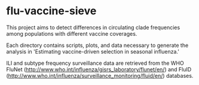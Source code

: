 # flu-vaccine-sieve

This project aims to detect differences in circulating clade frequencies among populations with different vaccine coverages.

Each directory contains scripts, plots, and data necessary to generate the analysis in 'Estimating vaccine-driven selection in seasonal influenza.'

ILI and subtype frequency surveillance data are retrieved from the WHO FluNet (http://www.who.int/influenza/gisrs_laboratory/flunet/en/) and FluID (http://www.who.int/influenza/surveillance_monitoring/fluid/en/) databases.
